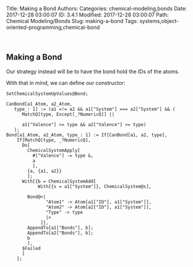 Title: Making a Bond
Authors: 
Categories: chemical-modeling,bonds
Date: 2017-12-28 03:00:07
ID: 3.4.1
Modified: 2017-12-28 03:00:07
Path: Chemical Modeling/Bonds
Slug: making-a-bond
Tags: systems,object-oriented-programming,chemical-bond

<a id="making-a-bond" style="width:0;height:0;margin:0;padding:0;">&zwnj;</a>

## Making a Bond

Our strategy instead will be to have the bond hold the IDs of the atoms.

With that in mind, we can define our constructor:

	SetChemicalSystemUpValues@Bond;

	CanBond[a1_Atom, a2_Atom, 
	   type_: 1] := (a1 =!= a2 && a1["System"] === a2["System"] && (
	      MatchQ[type, Except[_?NumericQ]] ||
	       
	      a1["Valence"] >= type && a2["Valence"] >= type)
	   );
	Bond[a1_Atom, a2_Atom, type_: 1] := If[CanBond[a1, a2, type],
	    If[MatchQ[type, _?NumericQ],
	      Do[
	        ChemicalSystemApply[
	          #["Valence"] -= type &,
	          a
	          ],
	        {a, {a1, a2}}
	        ];
	      With[{b = ChemicalSystemAdd[
	            With[{s = a1["System"]}, ChemicalSystem@s],
	            
	        Bond@<|
	               "Atom1" -> Atom[a1["ID"], a1["System"]],
	               "Atom2" -> Atom[a2["ID"], a1["System"]],
	               "Type" -> type
	               |>
	             ]},
	        AppendTo[a1["Bonds"], b];
	        AppendTo[a2["Bonds"], b];
	        b
	        ],
	      $Failed
	      ]
	    ];